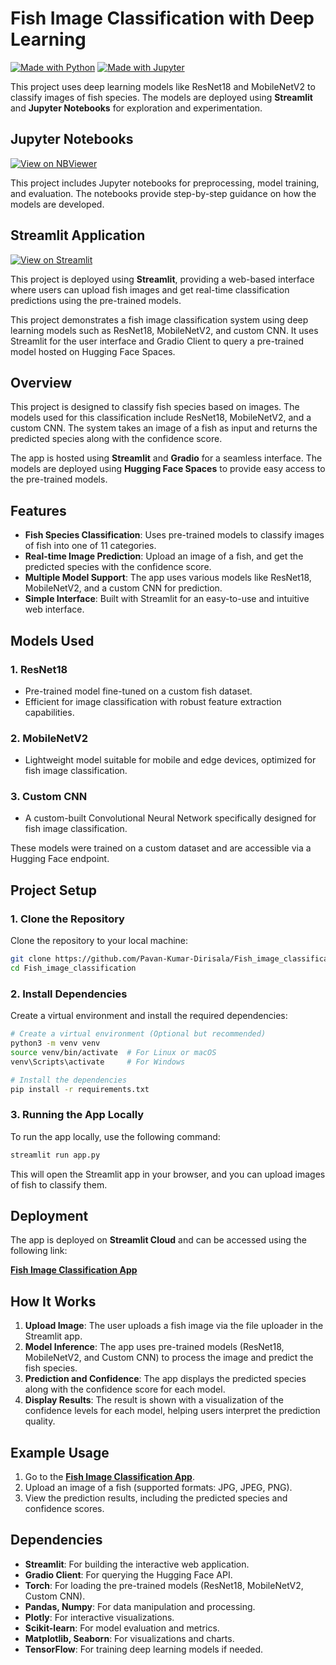 # Fish Image Classification with Deep Learning

[![Made with Python](https://img.shields.io/badge/Made%20with-Python-blue)](https://www.python.org/)
[![Made with Jupyter](https://img.shields.io/badge/Made%20with-Jupyter-orange)](https://jupyter.org/)


This project uses deep learning models like ResNet18 and MobileNetV2 to classify images of fish species. The models are deployed using **Streamlit** and **Jupyter Notebooks** for exploration and experimentation.

## Jupyter Notebooks

[![View on NBViewer](https://img.shields.io/badge/View%20Notebook-NBViewer-brightgreen)](https://nbviewer.org/github/yourusername/reponame/blob/main/YourNotebook.ipynb)

This project includes Jupyter notebooks for preprocessing, model training, and evaluation. The notebooks provide step-by-step guidance on how the models are developed.

## Streamlit Application

[![View on Streamlit](https://img.shields.io/badge/View%20on-Streamlit-blueviolet)](https://yourstreamlitapplink)

This project is deployed using **Streamlit**, providing a web-based interface where users can upload fish images and get real-time classification predictions using the pre-trained models.


This project demonstrates a fish image classification system using deep learning models such as ResNet18, MobileNetV2, and custom CNN. It uses Streamlit for the user interface and Gradio Client to query a pre-trained model hosted on Hugging Face Spaces.

## Overview

This project is designed to classify fish species based on images. The models used for this classification include ResNet18, MobileNetV2, and a custom CNN. The system takes an image of a fish as input and returns the predicted species along with the confidence score.

The app is hosted using **Streamlit** and **Gradio** for a seamless interface. The models are deployed using **Hugging Face Spaces** to provide easy access to the pre-trained models.

## Features

- **Fish Species Classification**: Uses pre-trained models to classify images of fish into one of 11 categories.
- **Real-time Image Prediction**: Upload an image of a fish, and get the predicted species with the confidence score.
- **Multiple Model Support**: The app uses various models like ResNet18, MobileNetV2, and a custom CNN for prediction.
- **Simple Interface**: Built with Streamlit for an easy-to-use and intuitive web interface.

## Models Used

### 1. **ResNet18**
   - Pre-trained model fine-tuned on a custom fish dataset.
   - Efficient for image classification with robust feature extraction capabilities.

### 2. **MobileNetV2**
   - Lightweight model suitable for mobile and edge devices, optimized for fish image classification.

### 3. **Custom CNN**
   - A custom-built Convolutional Neural Network specifically designed for fish image classification.

These models were trained on a custom dataset and are accessible via a Hugging Face endpoint.

## Project Setup

### 1. Clone the Repository
Clone the repository to your local machine:

```bash
git clone https://github.com/Pavan-Kumar-Dirisala/Fish_image_classification.git
cd Fish_image_classification
````

### 2. Install Dependencies

Create a virtual environment and install the required dependencies:

```bash
# Create a virtual environment (Optional but recommended)
python3 -m venv venv
source venv/bin/activate  # For Linux or macOS
venv\Scripts\activate     # For Windows

# Install the dependencies
pip install -r requirements.txt
```

### 3. Running the App Locally

To run the app locally, use the following command:

```bash
streamlit run app.py
```

This will open the Streamlit app in your browser, and you can upload images of fish to classify them.

## Deployment

The app is deployed on **Streamlit Cloud** and can be accessed using the following link:

[**Fish Image Classification App**](https://fishimageclassification.streamlit.app)

## How It Works

1. **Upload Image**: The user uploads a fish image via the file uploader in the Streamlit app.
2. **Model Inference**: The app uses pre-trained models (ResNet18, MobileNetV2, and Custom CNN) to process the image and predict the fish species.
3. **Prediction and Confidence**: The app displays the predicted species along with the confidence score for each model.
4. **Display Results**: The result is shown with a visualization of the confidence levels for each model, helping users interpret the prediction quality.

## Example Usage

1. Go to the **[Fish Image Classification App](https://fishimageclassification.streamlit.app)**.
2. Upload an image of a fish (supported formats: JPG, JPEG, PNG).
3. View the prediction results, including the predicted species and confidence scores.

## Dependencies

* **Streamlit**: For building the interactive web application.
* **Gradio Client**: For querying the Hugging Face API.
* **Torch**: For loading the pre-trained models (ResNet18, MobileNetV2, Custom CNN).
* **Pandas, Numpy**: For data manipulation and processing.
* **Plotly**: For interactive visualizations.
* **Scikit-learn**: For model evaluation and metrics.
* **Matplotlib, Seaborn**: For visualizations and charts.
* **TensorFlow**: For training deep learning models if needed.

